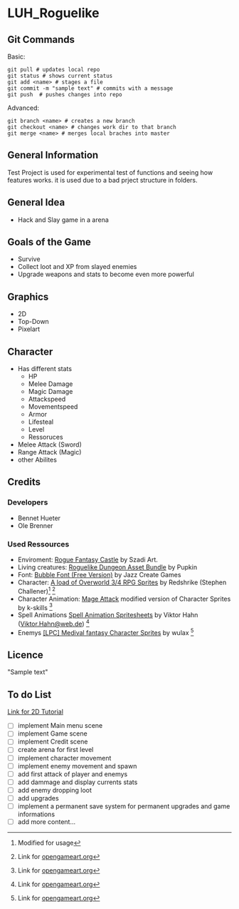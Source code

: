 # LUH_Roguelike
## Git Commands
Basic:
```
git pull # updates local repo
git status # shows current status
git add <name> # stages a file 
git commit -m "sample text" # commits with a message
git push  # pushes changes into repo
```
Advanced:
```
git branch <name> # creates a new branch
git checkout <name> # changes work dir to that branch
git merge <name> # merges local braches into master
```
## General Information
Test Project is used for experimental test of functions and seeing how features works. it is used due to a bad prject structure in folders.
## General Idea
- Hack and Slay game in a arena
## Goals of the Game
- Survive
- Collect loot and XP from slayed enemies
- Upgrade weapons and stats to become even more powerful
## Graphics
- 2D
- Top-Down
- Pixelart
## Character
- Has different stats
  - HP
  - Melee Damage
  - Magic Damage
  - Attackspeed
  - Movementspeed
  - Armor
  - Lifesteal
  - Level
  - Ressoruces
- Melee Attack (Sword)
- Range Attack (Magic)
- other Abilites
## Credits
### Developers
- Bennet Hueter
- Ole Brenner
### Used Ressources
- Enviroment: [Rogue Fantasy Castle](https://assetstore.unity.com/packages/2d/environments/rogue-fantasy-castle-164725) by Szadi Art.
- Living creatures: [Roguelike Dungeon Asset Bundle](https://trevor-pupkin.itch.io/roguelike-dungeon-asset-bundle) by Pupkin
- Font: [Bubble Font (Free Version)](https://assetstore.unity.com/packages/2d/fonts/bubble-font-free-version-24987) by Jazz Create Games
- Character: [A load of Overworld 3/4 RPG Sprites](https://opengameart.org/content/a-load-of-overworld-34-rpg-sprites) by Redshrike (Stephen Challener)[^1] [^2]
- Character Animation: [Mage Attack](https://opengameart.org/content/mage-attack) modified version of Character Sprites by k-skills [^2]
- Spell Animations [Spell Animation Spritesheets](https://opengameart.org/content/spell-animation-spritesheets) by Viktor Hahn (Viktor.Hahn@web.de) [^2]
- Enemys [[LPC] Medival fantasy Character Sprites](https://opengameart.org/content/lpc-medieval-fantasy-character-sprites) by wulax [^2]
[^1]: Modified for usage
[^2]: Link for [opengameart.org](https://opengameart.org/)
## Licence
"Sample text"
## To do List
[Link for 2D Tutorial](https://www.youtube.com/playlist?list=PL0m-AJLtwLv7Fe6Wj32zJIHuHk5jBUDzO) 
- [ ] implement Main menu scene
- [ ] implement Game scene
- [ ] implement Credit scene
- [ ] create arena for first level
- [ ] implement character movement
- [ ] implement enemy movement and spawn
- [ ] add first attack of player and enemys
- [ ] add dammage and display currents stats
- [ ] add enemy dropping loot
- [ ] add upgrades
- [ ] implement a permanent save system for permanent upgrades and game informations
- [ ] add more content...
